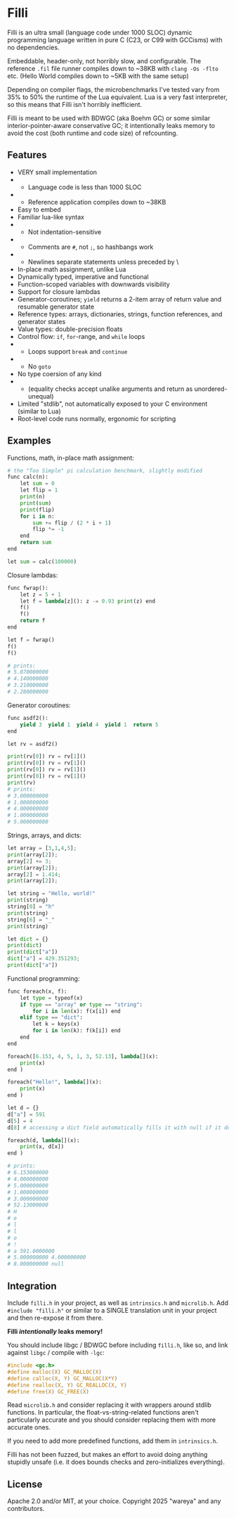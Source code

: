 # Filli

Filli is an ultra small (language code under 1000 SLOC) dynamic programming language written in pure C (C23, or C99 with GCCisms) with no dependencies.

Embeddable, header-only, not horribly slow, and configurable. The reference `.fil` file runner compiles down to ~38KB with `clang -Os -flto` etc. (Hello World compiles down to ~5KB with the same setup)

Depending on compiler flags, the microbenchmarks I've tested vary from 35% to 50% the runtime of the Lua equivalent. Lua is a very fast interpreter, so this means that Filli isn't horribly inefficient.

Filli is meant to be used with BDWGC (aka Boehm GC) or some similar interior-pointer-aware conservative GC; it intentionally leaks memory to avoid the cost (both runtime and code size) of refcounting.

## Features

- VERY small implementation
- - Language code is less than 1000 SLOC
- - Reference application compiles down to ~38KB
- Easy to embed
- Familiar lua-like syntax
- - Not indentation-sensitive
- - Comments are `#`, not `;`, so hashbangs work
- - Newlines separate statements unless preceded by \
- In-place math assignment, unlike Lua
- Dynamically typed, imperative and functional
- Function-scoped variables with downwards visibility
- Support for closure lambdas
- Generator-coroutines; `yield` returns a 2-item array of return value and resumable generator state
- Reference types: arrays, dictionaries, strings, function references, and generator states
- Value types: double-precision floats
- Control flow: `if`, `for`-range, and `while` loops
- - Loops support `break` and `continue`
- - No `goto`
- No type coersion of any kind
- - (equality checks accept unalike arguments and return as unordered-unequal)
- Limited "stdlib", not automatically exposed to your C environment (similar to Lua)
- Root-level code runs normally, ergonomic for scripting

## Examples

Functions, math, in-place math assignment:

```python
# the "Too Simple" pi calculation benchmark, slightly modified
func calc(n):
    let sum = 0
    let flip = 1
    print(n)
    print(sum)
    print(flip)
    for i in n:
        sum += flip / (2 * i + 1)
        flip *= -1
    end
    return sum
end

let sum = calc(100000)
```

Closure lambdas:

```python
func fwrap():
    let z = 5 + 1
    let f = lambda[z](): z -= 0.93 print(z) end
    f()
    f()
    return f
end

let f = fwrap()
f()
f()

# prints:
# 5.070000000
# 4.140000000
# 3.210000000
# 2.280000000
```

Generator coroutines:

```python
func asdf2():
    yield 3  yield 1  yield 4  yield 1  return 5
end

let rv = asdf2()

print(rv[0]) rv = rv[1]()  
print(rv[0]) rv = rv[1]()  
print(rv[0]) rv = rv[1]()  
print(rv[0]) rv = rv[1]()  
print(rv)
# prints:
# 3.000000000
# 1.000000000
# 4.000000000
# 1.000000000
# 5.000000000
```

Strings, arrays, and dicts:

```python
let array = [3,1,4,5];
print(array[2]);
array[2] += 3;
print(array[2]);
array[2] = 1.414;
print(array[2]);

let string = "Hello, world!"
print(string)
string[0] = "h"
print(string)
string[6] = "_"
print(string)

let dict = {}
print(dict)
print(dict["a"])
dict["a"] = 429.351293;
print(dict["a"])
```

Functional programming:

```python
func foreach(x, f):
    let type = typeof(x)
    if type == "array" or type == "string":
        for i in len(x): f(x[i]) end
    elif type == "dict":
        let k = keys(x)
        for i in len(k): f(k[i]) end
    end
end

foreach([6.153, 4, 5, 1, 3, 52.13], lambda[](x):
    print(x)
end )

foreach("Hello!", lambda[](x):
    print(x)
end )

let d = {}
d["a"] = 591
d[5] = 4
d[8] # accessing a dict field automatically fills it with null if it doesn't exist yet

foreach(d, lambda[](x):
    print(x, d[x])
end )

# prints:
# 6.153000000
# 4.000000000
# 5.000000000
# 1.000000000
# 3.000000000
# 52.13000000
# H
# e
# l
# l
# o
# !
# a 591.0000000
# 5.000000000 4.000000000
# 8.000000000 null
```

## Integration

Include `filli.h` in your project, as well as `intrinsics.h` and `microlib.h`. Add `#include "filli.h"` or similar to a SINGLE translation unit in your project and then re-expose it from there.

**Filli *intentionally* leaks memory!**


You should include libgc / BDWGC before including `filli.h`, like so, and link against `libgc` / compile with `-lgc`:

```c
#include <gc.h>
#define malloc(X) GC_MALLOC(X)
#define calloc(X, Y) GC_MALLOC(X*Y)
#define realloc(X, Y) GC_REALLOC(X, Y)
#define free(X) GC_FREE(X)
```

Read `microlib.h` and consider replacing it with wrappers around stdlib functions. In particular, the float-vs-string-related functions aren't particularly accurate and you should consider replacing them with more accurate ones.

If you need to add more predefined functions, add them in `intrinsics.h`.

Filli has not been fuzzed, but makes an effort to avoid doing anything stupidly unsafe (i.e. it does bounds checks and zero-initializes everything).

## License

Apache 2.0 and/or MIT, at your choice. Copyright 2025 "wareya" and any contributors.

